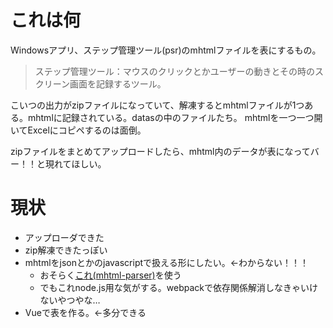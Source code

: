 # これは何
Windowsアプリ、ステップ管理ツール(psr)のmhtmlファイルを表にするもの。

> ステップ管理ツール：マウスのクリックとかユーザーの動きとその時のスクリーン画面を記録するツール。

こいつの出力がzipファイルになっていて、解凍するとmhtmlファイルが1つある。mhtmlに記録されている。datasの中のファイルたち。
mhtmlを一つ一つ開いてExcelにコピペするのは面倒。

zipファイルをまとめてアップロードしたら、mhtml内のデータが表になってバー！！と現れてほしい。

# 現状
* アップローダできた
* zip解凍できたっぽい
* mhtmlをjsonとかのjavascriptで扱える形にしたい。←わからない！！！
  * おそらく[これ(mhtml-parser)](https://www.npmjs.com/package/mhtml-parser)を使う
  * でもこれnode.js用な気がする。webpackで依存関係解消しなきゃいけないやつやな…
* Vueで表を作る。←多分できる